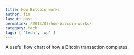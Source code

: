 ```yaml
---
title: How Bitcoin works
author: fin
layout: post
permalink: /2013/05/how-bitcoin-works/
category: tech
tags: [ 'tech', 'wp' ]
---
```

A useful flow chart of how a Bitcoin transaction completes.

<p style="text-align: center;">
  <a href="http://thumbnails.visually.netdna-cdn.com/bitcoin-infographic_5029189c9cbaf.jpg"><img alt="" src="http://finbarr.dev/wp-content/uploads/2013/05/bitcoin-infographic_5029189c9cbaf.jpg" /></a>
</p>
